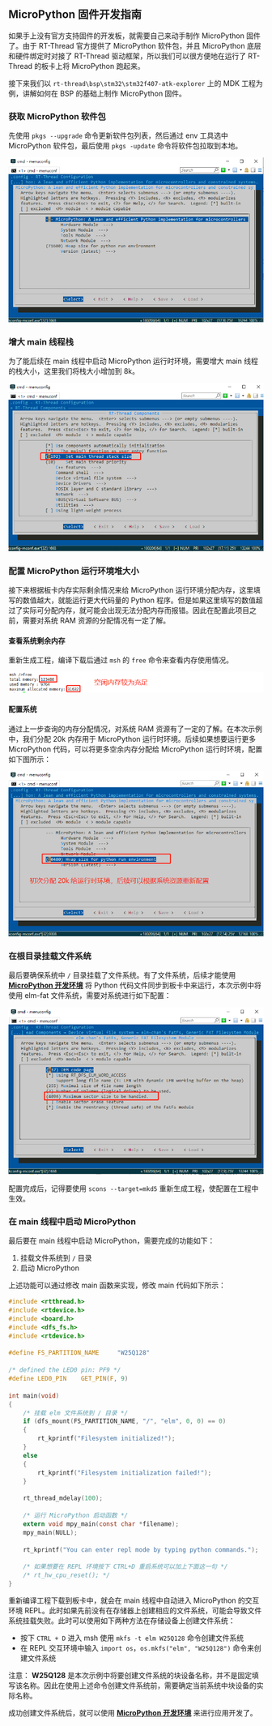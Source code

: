 ## MicroPython 固件开发指南

如果手上没有官方支持固件的开发板，就需要自己来动手制作 MicroPython 固件了。由于 RT-Thread 官方提供了 MicroPython 软件包，并且 MicroPython 底层和硬件绑定时对接了 RT-Thread 驱动框架，所以我们可以很方便地在运行了 RT-Thread 的板卡上将  MicroPython 跑起来。

接下来我们以 `rt-thread\bsp\stm32\stm32f407-atk-explorer` 上的 MDK 工程为例，讲解如何在 BSP 的基础上制作 MicroPython 固件。

### 获取 MicroPython 软件包

先使用 `pkgs --upgrade` 命令更新软件包列表，然后通过 env 工具选中 MicroPython 软件包，最后使用 `pkgs -update` 命令将软件包拉取到本地。

![1564476611502](assets/1564476611502.png)

### 增大 main 线程栈

为了能后续在 main 线程中启动 MicroPython 运行时环境，需要增大 main 线程的栈大小，这里我们将栈大小增加到 8k。

![1564476903287](assets/1564476903287.png)

### 配置 MicroPython 运行环境堆大小

接下来根据板卡内存实际剩余情况来给 MicroPython 运行环境分配内存，这里填写的数值越大，就能运行更大代码量的 Python 程序。但是如果这里填写的数值超过了实际可分配内存，就可能会出现无法分配内存而报错。因此在配置此项目之前，需要对系统 RAM 资源的分配情况有一定了解。

#### 查看系统剩余内存

重新生成工程，编译下载后通过 `msh` 的 `free` 命令来查看内存使用情况。

![1564628226157](assets/1564628226157.png)

#### 配置系统

通过上一步查询的内存分配情况，对系统 RAM 资源有了一定的了解。在本次示例中，我们分配 20k 内存用于 MicroPython 运行时环境。后续如果想要运行更多 MicroPython 代码，可以将更多空余内存分配给 MicroPython 运行时环境，配置如下图所示：

![1564476923786](assets/1564476923786.png)

### 在根目录挂载文件系统

最后要确保系统中 `/` 目录挂载了文件系统。有了文件系统，后续才能使用 [**MicroPython 开发环境**](https://marketplace.visualstudio.com/items?itemName=RT-Thread.rt-thread-micropython) 将 Python 代码文件同步到板卡中来运行，本次示例中将使用 elm-fat 文件系统，需要对系统进行如下配置：

![1564480676371](assets/1564480676371.png)

配置完成后，记得要使用 `scons --target=mkd5` 重新生成工程，使配置在工程中生效。

### 在 main 线程中启动 MicroPython 

最后要在 main 线程中启动 MicroPython，需要完成的功能如下：

1. 挂载文件系统到 `/` 目录
2. 启动 MicroPython

上述功能可以通过修改 main 函数来实现，修改 main 代码如下所示：

```c
#include <rtthread.h>
#include <rtdevice.h>
#include <board.h>
#include <dfs_fs.h>
#include <rtdevice.h>

#define FS_PARTITION_NAME     "W25Q128"

/* defined the LED0 pin: PF9 */
#define LED0_PIN    GET_PIN(F, 9)

int main(void)
{
    /* 挂载 elm 文件系统到 / 目录 */
    if (dfs_mount(FS_PARTITION_NAME, "/", "elm", 0, 0) == 0) 
    {
        rt_kprintf("Filesystem initialized!");
    }
    else
    {
        rt_kprintf("Filesystem initialization failed!");
    }

    rt_thread_mdelay(100);

    /* 运行 MicroPython 启动函数 */
    extern void mpy_main(const char *filename);
    mpy_main(NULL);

    rt_kprintf("You can enter repl mode by typing python commands.");

    /* 如果想要在 REPL 环境按下 CTRL+D 重启系统可以加上下面这一句 */
    /* rt_hw_cpu_reset(); */    
}
```

重新编译工程下载到板卡中，就会在 main 线程中自动进入 MicroPython 的交互环境 REPL。此时如果先前没有在存储器上创建相应的文件系统，可能会导致文件系统挂载失败。此时可以使用如下两种方法在存储设备上创建文件系统：

- 按下 `CTRL + D` 进入 msh 使用 `mkfs -t elm W25Q128` 命令创建文件系统
- 在 REPL 交互环境中输入 `import os`，`os.mkfs("elm", "W25Q128")` 命令来创建文件系统

注意： **W25Q128** 是本次示例中将要创建文件系统的块设备名称，并不是固定填写该名称。因此在使用上述命令创建文件系统前，需要确定当前系统中块设备的实际名称。

成功创建文件系统后，就可以使用 [ **MicroPython 开发环境**](https://marketplace.visualstudio.com/items?itemName=RT-Thread.rt-thread-micropython) 来进行应用开发了。

